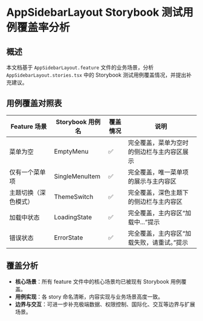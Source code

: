  # AppSidebarLayout Storybook 测试用例覆盖率分析

## 概述
本文档基于 `AppSidebarLayout.feature` 文件的业务场景，分析 `AppSidebarLayout.stories.tsx` 中的 Storybook 测试用例覆盖情况，并提出补充建议。

## 用例覆盖对照表

| Feature 场景                | Storybook 用例名         | 覆盖情况 | 说明 |
|-----------------------------|-------------------------|----------|------|
| 菜单为空                    | EmptyMenu               | ✅        | 完全覆盖，菜单为空时的侧边栏与主内容区展示 |
| 仅有一个菜单项              | SingleMenuItem          | ✅        | 完全覆盖，唯一菜单项的展示与主内容区 |
| 主题切换（深色模式）        | ThemeSwitch             | ✅        | 完全覆盖，深色主题下的侧边栏与主内容区 |
| 加载中状态                  | LoadingState            | ✅        | 完全覆盖，主内容区“加载中...”提示 |
| 错误状态                    | ErrorState              | ✅        | 完全覆盖，主内容区“加载失败，请重试。”提示 |

## 覆盖分析
- **核心场景**：所有 feature 文件中的核心场景均已被现有 Storybook 用例覆盖。
- **用例实现**：各 story 命名清晰，内容实现与业务场景高度一致。
- **边界与交互**：可进一步补充极端数据、权限控制、国际化、交互等边界与扩展场景。

